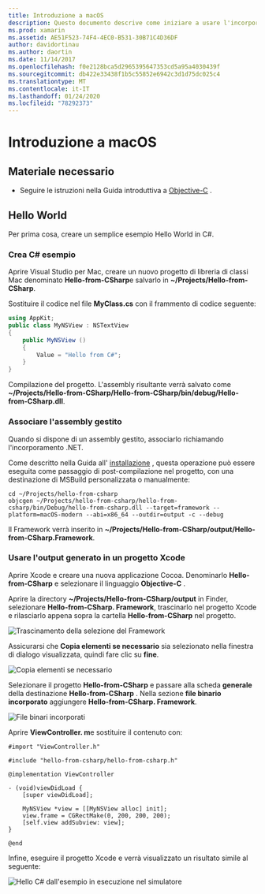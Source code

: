 ```yaml
---
title: Introduzione a macOS
description: Questo documento descrive come iniziare a usare l'incorporamento di .NET con macOS. Vengono illustrati i requisiti e viene presentata un'applicazione di esempio per illustrare come associare l'assembly gestito e utilizzare l'output generato in un progetto Xcode.
ms.prod: xamarin
ms.assetid: AE51F523-74F4-4EC0-B531-30B71C4D36DF
author: davidortinau
ms.author: daortin
ms.date: 11/14/2017
ms.openlocfilehash: f0e2128bca5d2965395647353cd5a95a4030439f
ms.sourcegitcommit: db422e33438f1b5c55852e6942c3d1d75dc025c4
ms.translationtype: MT
ms.contentlocale: it-IT
ms.lasthandoff: 01/24/2020
ms.locfileid: "78292373"
---
```

# <a name="getting-started-with-macos"></a>Introduzione a macOS

## <a name="what-you-will-need"></a>Materiale necessario

* Seguire le istruzioni nella Guida introduttiva a [Objective-C](~/tools/dotnet-embedding/get-started/objective-c/index.md) .

## <a name="hello-world"></a>Hello World

Per prima cosa, creare un semplice esempio Hello World in C#.

### <a name="create-c-sample"></a>Crea C# esempio

Aprire Visual Studio per Mac, creare un nuovo progetto di libreria di classi Mac denominato **Hello-from-CSharp**e salvarlo in **~/Projects/Hello-from-CSharp**.

Sostituire il codice nel file **MyClass.cs** con il frammento di codice seguente:

```csharp
using AppKit;
public class MyNSView : NSTextView
{
    public MyNSView ()
    {
        Value = "Hello from C#";
    }
}
```

Compilazione del progetto. L'assembly risultante verrà salvato come **~/Projects/Hello-from-CSharp/Hello-from-CSharp/bin/debug/Hello-from-CSharp.dll**.

### <a name="bind-the-managed-assembly"></a>Associare l'assembly gestito

Quando si dispone di un assembly gestito, associarlo richiamando l'incorporamento .NET.

Come descritto nella Guida all' [installazione](~/tools/dotnet-embedding/get-started/install/install.md) , questa operazione può essere eseguita come passaggio di post-compilazione nel progetto, con una destinazione di MSBuild personalizzata o manualmente:

```shell
cd ~/Projects/hello-from-csharp
objcgen ~/Projects/hello-from-csharp/hello-from-csharp/bin/Debug/hello-from-csharp.dll --target=framework --platform=macOS-modern --abi=x86_64 --outdir=output -c --debug
```

Il Framework verrà inserito in **~/Projects/Hello-from-CSharp/output/Hello-from-CSharp.Framework**.

### <a name="use-the-generated-output-in-an-xcode-project"></a>Usare l'output generato in un progetto Xcode

Aprire Xcode e creare una nuova applicazione Cocoa. Denominarlo **Hello-from-CSharp** e selezionare il linguaggio **Objective-C** .

Aprire la directory **~/Projects/Hello-from-CSharp/output** in Finder, selezionare **Hello-from-CSharp. Framework**, trascinarlo nel progetto Xcode e rilasciarlo appena sopra la cartella **Hello-from-CSharp** nel progetto.

![Trascinamento della selezione del Framework](macos-images/hello-from-csharp-mac-drag-drop-framework.png)

Assicurarsi che **Copia elementi se necessario** sia selezionato nella finestra di dialogo visualizzata, quindi fare clic su **fine**.

![Copia elementi se necessario](macos-images/hello-from-csharp-mac-copy-items-if-needed.png)

Selezionare il progetto **Hello-from-CSharp** e passare alla scheda **generale** della destinazione **Hello-from-CSharp** . Nella sezione **file binario incorporato** aggiungere **Hello-from-CSharp. Framework**.

![File binari incorporati](macos-images/hello-from-csharp-mac-embedded-binaries.png)

Aprire **ViewController. m**e sostituire il contenuto con:

```objc
#import "ViewController.h"

#include "hello-from-csharp/hello-from-csharp.h"

@implementation ViewController

- (void)viewDidLoad {
    [super viewDidLoad];

    MyNSView *view = [[MyNSView alloc] init];
    view.frame = CGRectMake(0, 200, 200, 200);
    [self.view addSubview: view];
}

@end
```

Infine, eseguire il progetto Xcode e verrà visualizzato un risultato simile al seguente:

![Hello C# dall'esempio in esecuzione nel simulatore](macos-images/hello-from-csharp-mac.png)
